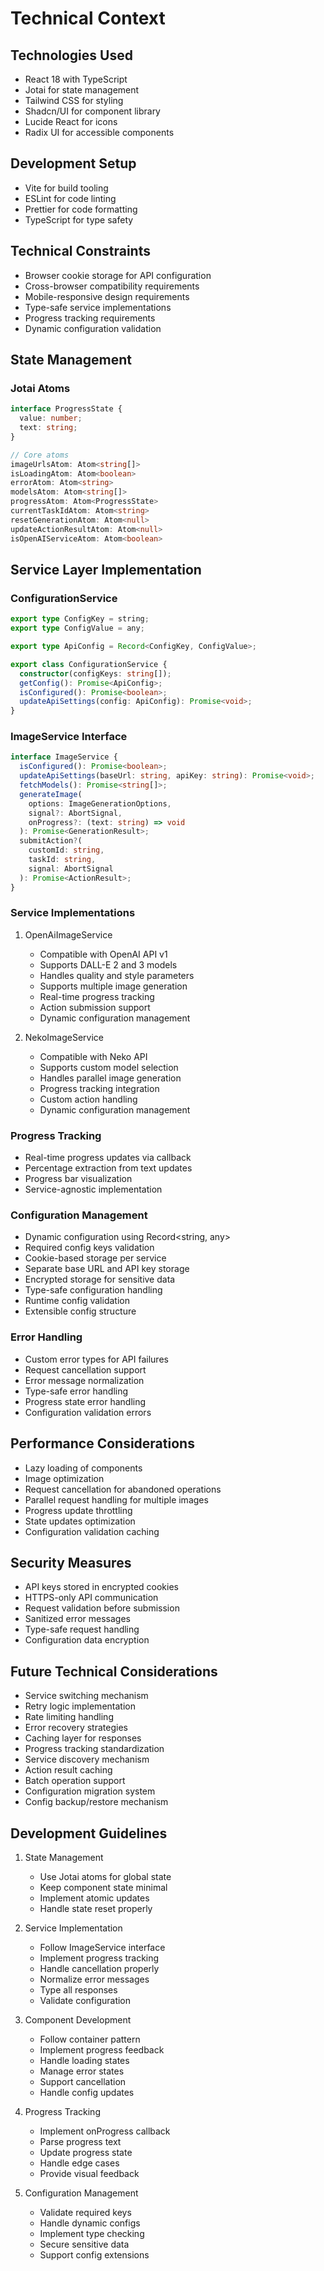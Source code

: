 # Technical Context

## Technologies Used
- React 18 with TypeScript
- Jotai for state management
- Tailwind CSS for styling
- Shadcn/UI for component library
- Lucide React for icons
- Radix UI for accessible components

## Development Setup
- Vite for build tooling
- ESLint for code linting
- Prettier for code formatting
- TypeScript for type safety

## Technical Constraints
- Browser cookie storage for API configuration
- Cross-browser compatibility requirements
- Mobile-responsive design requirements
- Type-safe service implementations
- Progress tracking requirements
- Dynamic configuration validation

## State Management
### Jotai Atoms
```typescript
interface ProgressState {
  value: number;
  text: string;
}

// Core atoms
imageUrlsAtom: Atom<string[]>
isLoadingAtom: Atom<boolean>
errorAtom: Atom<string>
modelsAtom: Atom<string[]>
progressAtom: Atom<ProgressState>
currentTaskIdAtom: Atom<string>
resetGenerationAtom: Atom<null>
updateActionResultAtom: Atom<null>
isOpenAIServiceAtom: Atom<boolean>
```

## Service Layer Implementation
### ConfigurationService
```typescript
export type ConfigKey = string;
export type ConfigValue = any;

export type ApiConfig = Record<ConfigKey, ConfigValue>;

export class ConfigurationService {
  constructor(configKeys: string[]);
  getConfig(): Promise<ApiConfig>;
  isConfigured(): Promise<boolean>;
  updateApiSettings(config: ApiConfig): Promise<void>;
}
```

### ImageService Interface
```typescript
interface ImageService {
  isConfigured(): Promise<boolean>;
  updateApiSettings(baseUrl: string, apiKey: string): Promise<void>;
  fetchModels(): Promise<string[]>;
  generateImage(
    options: ImageGenerationOptions, 
    signal?: AbortSignal,
    onProgress?: (text: string) => void
  ): Promise<GenerationResult>;
  submitAction?(
    customId: string,
    taskId: string,
    signal: AbortSignal
  ): Promise<ActionResult>;
}
```

### Service Implementations
1. OpenAiImageService
   - Compatible with OpenAI API v1
   - Supports DALL-E 2 and 3 models
   - Handles quality and style parameters
   - Supports multiple image generation
   - Real-time progress tracking
   - Action submission support
   - Dynamic configuration management

2. NekoImageService
   - Compatible with Neko API
   - Supports custom model selection
   - Handles parallel image generation
   - Progress tracking integration
   - Custom action handling
   - Dynamic configuration management

### Progress Tracking
- Real-time progress updates via callback
- Percentage extraction from text updates
- Progress bar visualization
- Service-agnostic implementation

### Configuration Management
- Dynamic configuration using Record<string, any>
- Required config keys validation
- Cookie-based storage per service
- Separate base URL and API key storage
- Encrypted storage for sensitive data
- Type-safe configuration handling
- Runtime config validation
- Extensible config structure

### Error Handling
- Custom error types for API failures
- Request cancellation support
- Error message normalization
- Type-safe error handling
- Progress state error handling
- Configuration validation errors

## Performance Considerations
- Lazy loading of components
- Image optimization
- Request cancellation for abandoned operations
- Parallel request handling for multiple images
- Progress update throttling
- State updates optimization
- Configuration validation caching

## Security Measures
- API keys stored in encrypted cookies
- HTTPS-only API communication
- Request validation before submission
- Sanitized error messages
- Type-safe request handling
- Configuration data encryption

## Future Technical Considerations
- Service switching mechanism
- Retry logic implementation
- Rate limiting handling
- Error recovery strategies
- Caching layer for responses
- Progress tracking standardization
- Service discovery mechanism
- Action result caching
- Batch operation support
- Configuration migration system
- Config backup/restore mechanism

## Development Guidelines
1. State Management
   - Use Jotai atoms for global state
   - Keep component state minimal
   - Implement atomic updates
   - Handle state reset properly

2. Service Implementation
   - Follow ImageService interface
   - Implement progress tracking
   - Handle cancellation properly
   - Normalize error messages
   - Type all responses
   - Validate configuration

3. Component Development
   - Follow container pattern
   - Implement progress feedback
   - Handle loading states
   - Manage error states
   - Support cancellation
   - Handle config updates

4. Progress Tracking
   - Implement onProgress callback
   - Parse progress text
   - Update progress state
   - Handle edge cases
   - Provide visual feedback

5. Configuration Management
   - Validate required keys
   - Handle dynamic configs
   - Implement type checking
   - Secure sensitive data
   - Support config extensions
